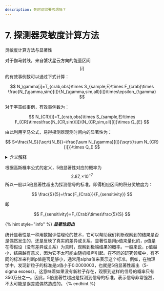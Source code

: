 ```yaml
---
description: 死时间需要考虑吗？
---
```


# 7. 探测器灵敏度计算方法

灵敏度计算方法与显著性

对于伽马射线，来自蟹状星云方向的能量区间$$[i]$$的有效事例数可以通过下式计算：

$$
N_\gamma[i]=T_{crab,obs}\times S_{sample,E}\times F_{crab}\times \frac{N_{\gamma,sim}[i]}{N_{\gamma,sim,all}[i]}\times\epsilon_{\gamma}
$$

对于宇宙线事例，有效事例数为：

$$
N_{CR}[i]=T_{crab,obs}\times S_{sample,E}\times F_{CR}\times\frac{N_{CR,sim}[i]}{N_{CR,sim,all}[i]}\times Ω_{E}
$$

由此利用李马公式，易得探测器观测时间内的显著性为：

$$
S=\frac{N_S}{\sqrt{N_B}}=\frac{\sum N_{\gamma}[i]}{\sqrt{\sum N_{CR}[i]}}\times Q_E
$$

<details>

<summary>含义解释</summary>

$$S_{sample}$$是空气簇射的投点面积，在HADAR实验中投点面积是800平方米

&#x20;$$F_{crab,obs}$$是蟹状星云在观测能段的积分流强 ，其积分形式（[在能量GeV-TeV](http://dx.doi.org/10.1016/j.jheap.2015.01.002)）为：

$$\int_{E}^\infty(3.23\pm0.03)\times 10^{-11}cm^{-2}s^{-1}TeV^{-1}\times (\frac{E}{TeV})^{(-2.47\pm0.01)+(-0.24\pm0.01)log(\frac{E}{TeV})}$$

$$F_{CR}$$是宇宙线本底积分流强，其积分形式为：

$$\int_{E}^\infty1.43 \times\left(\frac{E}{T e V}\right)^{(-2.7)}{cm}^{-2} \mathrm{~s}^{-1} \mathrm{sr}^{-1} \mathrm{TeV}^{-1}$$

$$N_{\gamma,sim}[i]/N_{\gamma,sim,all}[i]$$是能量处的探测效率

$$\epsilon_\gamma$$是落在立体角内的伽马事例比总事例数，这里取<mark style="color:red;">68%</mark>

$$Ω_{i,E}$$是能量区间$$i$$处的伽马射线的角分辨所对应的立体角

$$Q_E$$是能量$$i$$处的Q因子

</details>

根据高斯概率公式的定义，5倍显著性对应的概率为$$2.87,\times 10^{−7}$$所以一般以5倍显著性超出为探测信号的标准。即得相应区间的积分灵敏度为：

$$
\frac{S}{5}=\frac{F_{Crab}}{F_{sensitivity}}
$$

即

$$
F_{sensitivity}=F_{Crab}\times\frac{5}{S}
$$

{% hint style="info" %}
_**显著性超出**_

统计显著性是一种用数据评估理论的技术，它可以帮助我们判断观察到的结果是否是偶然发生的，还是反映了真实的差异或关系。显著性是用p值来量化的，p值是在零假设（没有差异或关系）为真时，观察到极端结果的概率。一般来说，p值越小，结果越有意义，因为它不太可能由随机噪声引起。在不同的研究领域中，有不同的标准来判断p值是否足够小，通常用alpha值来表示这个标准。例如，在物理学中，发现新粒子的标准是p值小于0.0000003，也就是5倍显著性超出（5-sigma excess）。这意味着如果没有新粒子存在，观察到这样的信号的概率只有350万分之一。因此，5倍显著性超出是探测到信号的标准，表示信号非常强烈，不太可能是误差或偶然造成的。
{% endhint %}
